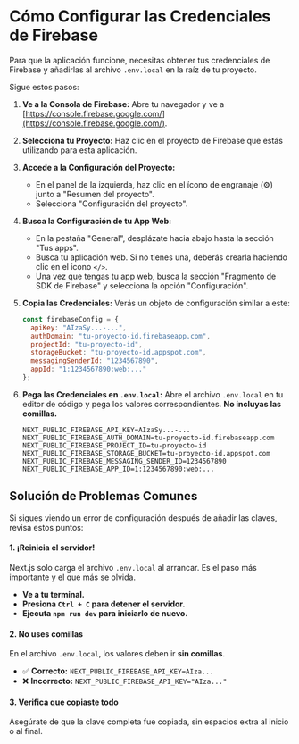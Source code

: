 # Cómo Configurar las Credenciales de Firebase

Para que la aplicación funcione, necesitas obtener tus credenciales de Firebase y añadirlas al archivo `.env.local` en la raíz de tu proyecto.

Sigue estos pasos:

1.  **Ve a la Consola de Firebase:**
    Abre tu navegador y ve a [https://console.firebase.google.com/](https://console.firebase.google.com/).

2.  **Selecciona tu Proyecto:**
    Haz clic en el proyecto de Firebase que estás utilizando para esta aplicación.

3.  **Accede a la Configuración del Proyecto:**
    - En el panel de la izquierda, haz clic en el ícono de engranaje (⚙️) junto a "Resumen del proyecto".
    - Selecciona "Configuración del proyecto".

4.  **Busca la Configuración de tu App Web:**
    - En la pestaña "General", desplázate hacia abajo hasta la sección "Tus apps".
    - Busca tu aplicación web. Si no tienes una, deberás crearla haciendo clic en el icono `</>`.
    - Una vez que tengas tu app web, busca la sección "Fragmento de SDK de Firebase" y selecciona la opción "Configuración".

5.  **Copia las Credenciales:**
    Verás un objeto de configuración similar a este:

    ```javascript
    const firebaseConfig = {
      apiKey: "AIzaSy...-...",
      authDomain: "tu-proyecto-id.firebaseapp.com",
      projectId: "tu-proyecto-id",
      storageBucket: "tu-proyecto-id.appspot.com",
      messagingSenderId: "1234567890",
      appId: "1:1234567890:web:..."
    };
    ```

6.  **Pega las Credenciales en `.env.local`:**
    Abre el archivo `.env.local` en tu editor de código y pega los valores correspondientes. **No incluyas las comillas.**

    ```dotenv
    NEXT_PUBLIC_FIREBASE_API_KEY=AIzaSy...-...
    NEXT_PUBLIC_FIREBASE_AUTH_DOMAIN=tu-proyecto-id.firebaseapp.com
    NEXT_PUBLIC_FIREBASE_PROJECT_ID=tu-proyecto-id
    NEXT_PUBLIC_FIREBASE_STORAGE_BUCKET=tu-proyecto-id.appspot.com
    NEXT_PUBLIC_FIREBASE_MESSAGING_SENDER_ID=1234567890
    NEXT_PUBLIC_FIREBASE_APP_ID=1:1234567890:web:...
    ```

## Solución de Problemas Comunes

Si sigues viendo un error de configuración después de añadir las claves, revisa estos puntos:

#### 1. ¡Reinicia el servidor!
Next.js solo carga el archivo `.env.local` al arrancar. Es el paso más importante y el que más se olvida.
- **Ve a tu terminal.**
- **Presiona `Ctrl + C` para detener el servidor.**
- **Ejecuta `npm run dev` para iniciarlo de nuevo.**

#### 2. No uses comillas
En el archivo `.env.local`, los valores deben ir **sin comillas**.
- ✅ **Correcto:** `NEXT_PUBLIC_FIREBASE_API_KEY=AIza...`
- ❌ **Incorrecto:** `NEXT_PUBLIC_FIREBASE_API_KEY="AIza..."`

#### 3. Verifica que copiaste todo
Asegúrate de que la clave completa fue copiada, sin espacios extra al inicio o al final.

